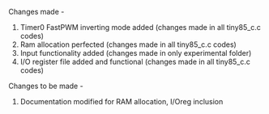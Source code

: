 Changes made - 
1. Timer0 FastPWM inverting mode added (changes made in all tiny85_c.c codes)
2. Ram allocation perfected (changes made in all tiny85_c.c codes)
3. Input functionality added (changes made in only experimental folder)
4. I/O register file added and functional (changes made in all tiny85_c.c codes)

Changes to be made - 
1. Documentation modified for RAM allocation, I/Oreg inclusion
